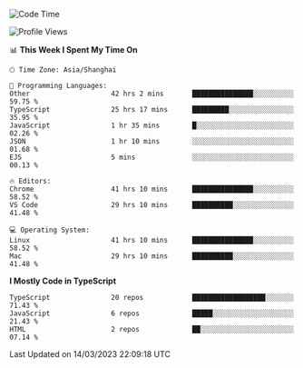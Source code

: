 <!--START_SECTION:waka-->
![Code Time](http://img.shields.io/badge/Code%20Time-4%2C016%20hrs%2052%20mins-blue)

![Profile Views](http://img.shields.io/badge/Profile%20Views-0-blue)

📊 **This Week I Spent My Time On** 

```text
🕑︎ Time Zone: Asia/Shanghai

💬 Programming Languages: 
Other                    42 hrs 2 mins       ███████████████░░░░░░░░░░   59.75 % 
TypeScript               25 hrs 17 mins      █████████░░░░░░░░░░░░░░░░   35.95 % 
JavaScript               1 hr 35 mins        █░░░░░░░░░░░░░░░░░░░░░░░░   02.26 % 
JSON                     1 hr 10 mins        ░░░░░░░░░░░░░░░░░░░░░░░░░   01.68 % 
EJS                      5 mins              ░░░░░░░░░░░░░░░░░░░░░░░░░   00.13 % 

🔥 Editors: 
Chrome                   41 hrs 10 mins      ███████████████░░░░░░░░░░   58.52 % 
VS Code                  29 hrs 10 mins      ██████████░░░░░░░░░░░░░░░   41.48 % 

💻 Operating System: 
Linux                    41 hrs 10 mins      ███████████████░░░░░░░░░░   58.52 % 
Mac                      29 hrs 10 mins      ██████████░░░░░░░░░░░░░░░   41.48 % 
```

**I Mostly Code in TypeScript** 

```text
TypeScript               20 repos            ██████████████████░░░░░░░   71.43 % 
JavaScript               6 repos             █████░░░░░░░░░░░░░░░░░░░░   21.43 % 
HTML                     2 repos             ██░░░░░░░░░░░░░░░░░░░░░░░   07.14 % 
```




 Last Updated on 14/03/2023 22:09:18 UTC
<!--END_SECTION:waka-->
